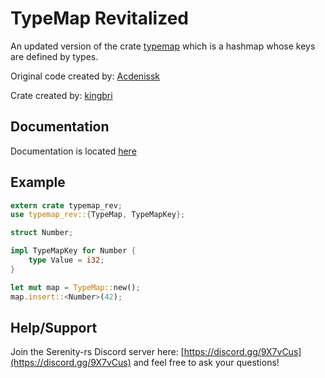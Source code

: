 # TypeMap Revitalized

An updated version of the crate [typemap](https://github.com/reem/rust-typemap) which is a hashmap whose keys are defined by types.

Original code created by: [Acdenissk](https://github.com/acdenissk)

Crate created by: [kingbri](https://github.com/bdashore3)

## Documentation

Documentation is located [here](https://docs.rs/typemap_rev/0.1.2/typemap_rev/)

## Example

```rust
extern crate typemap_rev;
use typemap_rev::{TypeMap, TypeMapKey};

struct Number;

impl TypeMapKey for Number {
    type Value = i32;
}

let mut map = TypeMap::new();
map.insert::<Number>(42);
```

## Help/Support

Join the Serenity-rs Discord server here: [https://discord.gg/9X7vCus](https://discord.gg/9X7vCus) and feel free to ask your questions!